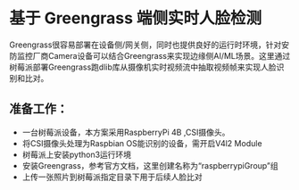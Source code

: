 # 基于 Greengrass 端侧实时人脸检测
Greengrass很容易部署在设备侧/网关侧，同时也提供良好的运行时环境，针对安防监控厂商Camera设备可以结合Greengrass来实现边缘侧AI/ML场景。这里通过树莓派部署Greengrass跑dlib库从摄像机实时视频流中抽取视频帧来实现人脸识别和比对。

## 准备工作：
- 一台树莓派设备，本方案采用RaspberryPi 4B ,CSI摄像头。
- 将CSI摄像头处理为Raspbian OS能识别的设备，需开启V4l2 Module
- 树莓派上安装python3运行环境
- 安装Greengrass，参考官方文档，这里创建名称为“raspberrypiGroup”组
- 上传一张照片到树莓派指定目录下用于后续人脸比对


